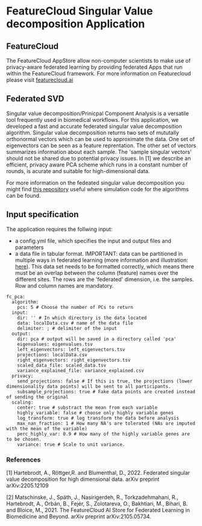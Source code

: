 # FeatureCloud Singular Value decomposition Application

## FeatureCloud

The FeatureCloud AppStore allow non-computer scientists to make use of privacy-aware federated learning by providing federated Apps that run within the FeatureCloud framework. For more information on Featurecloud please visit [featurecloud.ai](www.featurecloud.ai)


## Federated SVD
Singular value decomposition/Prinicpal Component Analysis is a versatile tool frequently used in biomedical workflows. For this application, we developed a fast and accurate federated singular value decomposition algorithm. Singular value decomposition returns two sets of mututally orthonormal vectors which can be used to approximate the data. One set of eigenvectors can be seen as a feature reprentation. The other set of vectors summarizes information about each sample. The 'sample singular vectors' should not be shared due to potential privacy issues. In [1] we describe an efficient, privacy aware PCA scheme which runs in a constant number of rounds, is acurate and suitable for high-dimensional data. 

For more information on the fedeated singular value decomposition you might find [this repository](https://github.com/AnneHartebrodt/federated-pca-simulation) useful where simulation code for the algorithms can be found.

## Input specification
The application requires the follwing input:
- a config.yml file, which specifies the input and output files and parameters
- a data file in tabular format. IMPORTANT: data can be partitioned in multiple ways in federated learning (more information and illustration: [here](https://github.com/AnneHartebrodt/federated-pca-simulation)). This data set needs to be formatted correctly, which means there must be an overlap between the column (feature) names over the different sites. The rows are the 'federated' dimension, i.e. the samples. Row and column names are mandatory.
```
fc_pca:
  algorithm:
    pcs: 5 # Choose the number of PCs to return
  input:
    dir: '' # In which directory is the data located
    data: localData.csv # name of the data file
    delimiter: ; # delimiter of the input
  output:
    dir: pca # output will be saved in a directory called 'pca'
    eigenvalues: eigenvalues.tsv
    left_eigenvectors: left_eigenvectors.tsv
    projections: localData.csv
    right_eigenvectors: right_eigenvectors.tsv
    scaled_data_file: scaled_data.tsv
    variance_explained_file: variance_explained.csv
  privacy:
    send_projections: false # If this is true, the projections (lower dimensionality data points) will be sent to all participants.
    subsample_projections: true # Fake data points are created instead of sending the original
  scaling:
    center: true # substract the mean from each variable
    highly_variable: false # choose only highly variable genes
    log_transform: true # log transform the data before analysis
    max_nan_fraction: 1 # How many NA's are tolerated (NAs are imputed with the mean of the variable)
    perc_highly_var: 0.9 # How many of the highly variable genes are to be chosen.
    variance: true # Scale to unit variance.
```


### References
<a id="1">[1]</a> 
Hartebrodt, A., Röttger,R. and Blumenthal, D., 2022. Federated singular value decomposition for high dimensional data. arXiv preprint arXiv:2205.12109

<a id="1">[2]</a> 
Matschinske, J., Späth, J., Nasirigerdeh, R., Torkzadehmahani, R., Hartebrodt, A., Orbán, B., Fejér, S., Zolotareva,
O., Bakhtiari, M., Bihari, B. and Bloice, M., 2021.
The FeatureCloud AI Store for Federated Learning in Biomedicine and Beyond. arXiv preprint arXiv:2105.05734.
